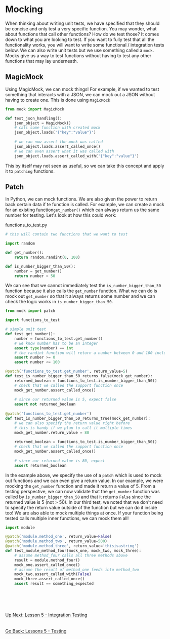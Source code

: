 # Mocking
When thinking about writing unit tests, we have specified that they should be concise and only test a very specific
function. You may wonder, what about functions that call other functions? How do we test those? It comes down to what
you are looking to test. If you want to fully test that all the functionality works, you will want to write some
functional / integration tests below. We can also write unit tests but we use something called a `mock`. Mocks give us
a way to test functions without having to test any other functions that may lay underneath. 


## MagicMock
Using MagicMock, we can mock things! For example, if we wanted to test something that interacts with a JSON, we can mock
out a JSON without having to create one. This is done using `MagicMock`

```python
from mock import MagicMock

def test_json_handling():
    json_object = MagicMock()
    # call some function with created mock
    json_object.loads('{"key":"value"}')
    
    # we can now assert the mock was called
    json_object.loads.assert_called_once()
    # we can even assert what it was called with
    json_object.loads.assert_called_with('{"key":"value"}')
```

This by itself may not seen as useful, so we can take this concept and apply it to `patching` functions.


## Patch
In Python, we can mock functions. We are also given the power to return back certain data if te function is called. For
example, we can create a mock for an existing function`get_number()` which can always return us the same number for
testing. Let's look at how this could work:

functions_to_test.py 
```python
# this will contain two functions that we want to test

import random

def get_number():
    return random.randint(0, 100)

def is_number_bigger_than_50():
    number = get_number()
    return number > 50
```

We can see that we cannot immediately test the `is_number_bigger_than_50` function because it also calls the `get_number`
function. What we can do is mock out `get_number` so that it always returns some number and we can check the logic works
in `is_number_bigger_than_50`. 

```python
from mock import patch

import functions_to_test

# simple unit test
def test_get_number():
    number = functions_to_test.get_number()
    # we know number has to be an integer
    assert type(number) == int
    # the randint function will return a number between 0 and 100 inclusive
    assert number >= 0 
    assert number <= 100   

@patch('functions_to_test.get_number', return_value=5)
def test_is_number_bigger_than_50_returns_false(mock_get_number):
    returned_boolean = functions_to_test.is_number_bigger_than_50()
    # check that we called the support function once
    mock_get_number.assert_called_once()
    
    # since our returned value is 5, expect false
    assert not returned_boolean
    
@patch('functions_to_test.get_number')
def test_is_number_bigger_than_50_returns_true(mock_get_number):
    # we can also specify the return value right before
    # this is handy if we plan to call it multiple times
    mock_get_number.return_value = 80
    
    returned_boolean = functions_to_test.is_number_bigger_than_50()
    # check that we called the support function once
    mock_get_number.assert_called_once()
    
    # since our returned value is 80, expect 
    assert returned_boolean
```

In the example above, we specify the use of a `patch` which is used to mock out functions and we can even give a return
value. In our example, we were mocking the `get_number` function and made it return a value of 5. From a testing perspective,
we can now validate that the `get_number` function was called by `is_number_bigger_than_50` and that it returns `False`
since the returned value is 5 (not > 50). In our third test, we noted that we don't need to specify the return value
outside of the function but we can do it inside too! We are also able to mock multiple things at once. If your function
being tested calls multiple inner functions, we can mock them all!

```python
import module

@patch('module.method_one', return_value=False)
@patch('module.method_two', return_value=500)
@patch('module.method_three', return_value='thisisastring')
def test_module_method_four(mock_one, mock_two, mock_three):
    # assume method_four calls all three methods above
    result = module.method_four()
    mock_one.assert_called_once()
    # assume the result of method_one feeds into method_two
    mock_two.assert_called_with(False)
    mock_three.assert_called_once()
    assert result == something_expected
```

\
\
\
\
[Up Next: Lesson 5 - Integration Testing](integration-testing.md)
\
\
\
[Go Back: Lessons 5 - Testing](README.md)